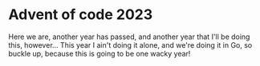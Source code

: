 # Advent of code 2023
Here we are, another year has passed, and another year that I'll be doing this, however...
This year I ain't doing it alone, and we're doing it in Go, so buckle up, because this is
going to be one wacky year!
